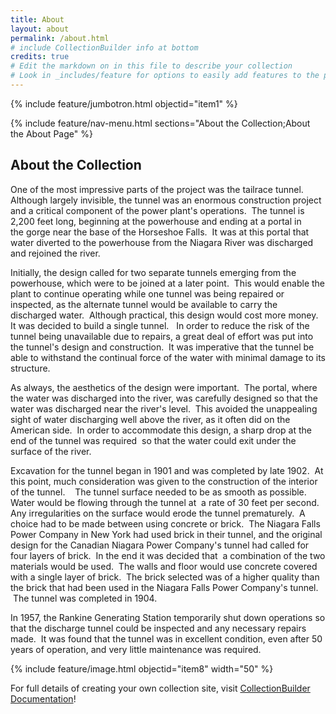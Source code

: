 ```yaml
---
title: About
layout: about
permalink: /about.html
# include CollectionBuilder info at bottom
credits: true
# Edit the markdown on in this file to describe your collection
# Look in _includes/feature for options to easily add features to the page
---
```


{% include feature/jumbotron.html objectid="item1" %}

{% include feature/nav-menu.html sections="About the Collection;About the About Page" %}

## About the Collection

One of the most impressive parts of the project was the tailrace tunnel.  Although largely invisible, the tunnel was an enormous construction project and a critical component of the power plant's operations.  The tunnel is 2,200 feet long, beginning at the powerhouse and ending at a portal in the gorge near the base of the Horseshoe Falls.  It was at this portal that water diverted to the powerhouse from the Niagara River was discharged and rejoined the river.   

Initially, the design called for two separate tunnels emerging from the powerhouse, which were to be joined at a later point.  This would enable the plant to continue operating while one tunnel was being repaired or inspected, as the alternate tunnel would be available to carry the discharged water.  Although practical, this design would cost more money.  It was decided to build a single tunnel.   In order to reduce the risk of the tunnel being unavailable due to repairs, a great deal of effort was put into the tunnel's design and construction.  It was imperative that the tunnel be able to withstand the continual force of the water with minimal damage to its structure.  

As always, the aesthetics of the design were important.  The portal, where the water was discharged into the river, was carefully designed so that the water was discharged near the river's level.  This avoided the unappealing sight of water discharging well above the river, as it often did on the American side.  In order to accommodate this design, a sharp drop at the end of the tunnel was required  so that the water could exit under the surface of the river.   

Excavation for the tunnel began in 1901 and was completed by late 1902.  At this point, much consideration was given to the construction of the interior of the tunnel.    The tunnel surface needed to be as smooth as possible.  Water would be flowing through the tunnel at  a rate of 30 feet per second.  Any irregularities on the surface would erode the tunnel prematurely.  A choice had to be made between using concrete or brick.  The Niagara Falls Power Company in New York had used brick in their tunnel, and the original design for the Canadian Niagara Power Company's tunnel had called for four layers of brick.  In the end it was decided that  a combination of the two materials would be used.  The walls and floor would use concrete covered with a single layer of brick.  The brick selected was of a higher quality than the brick that had been used in the Niagara Falls Power Company's tunnel.   The tunnel was completed in 1904.

In 1957, the Rankine Generating Station temporarily shut down operations so that the discharge tunnel could be inspected and any necessary repairs made.  It was found that the tunnel was in excellent condition, even after 50 years of operation, and very little maintenance was required.

{% include feature/image.html objectid="item8" width="50" %}

For full details of creating your own collection site, visit [CollectionBuilder Documentation](https://collectionbuilder.github.io/cb-docs/)!


